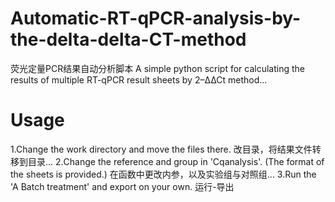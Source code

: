 # Automatic-RT-qPCR-analysis-by-the-delta-delta-CT-method
荧光定量PCR结果自动分析脚本
A simple python script for calculating the results of multiple  RT-qPCR result sheets by 2–∆∆Ct method...

# Usage
1.Change the work directory and move the files there.
改目录，将结果文件转移到目录...
2.Change the reference and group in 'Cqanalysis'. (The format of the sheets is provided.)
在函数中更改内参，以及实验组与对照组...
3.Run the 'A Batch treatment' and export on your own.
运行-导出

